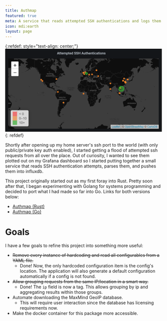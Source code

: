 ```yaml
---
title: Authmap
featured: true
meta: A service that reads attempted SSH authentications and logs them to influxdb.
icon: mdi:earth
layout: page
---
```


{:refdef: style="text-align: center;"}
![Mapped SSH Requests](/assets/img/authmap.png)
{: refdef}

Shortly after opening up my home server's ssh port to the world (with only public/private key auth enabled), I started getting a flood of attempted ssh requests from all over the place. Out of curiosity, I wanted to see them plotted out on my Grafana dashboard so I started putting together a small service that reads SSH authentication attempts, parses them, and pushes them into influxdb.

This project originally started out as my first foray into Rust. Pretty soon after that, I began experimenting with Golang for systems programming and decided to port what I had made so far into Go. Links for both versions below:
- [Authmap (Rust)](https://github.com/tgiv014/authmap)
- [Authmap (Go)](https://github.com/tgiv014/authmap_go)

# Goals
I have a few goals to refine this project into something more useful:
- ~~Remove every instance of hardcoding and read all configurables from a YAML file.~~
  - Done! Now, the only hardcoded configuration item is the config's location. The application will also generate a default configuration automatically if a config is not found.
- ~~Allow grouping requests from the same IP/location in a smart way.~~
  - Done! The `ip` field is now a tag. This allows grouping by ip and aggregating results within those groups.
- Automate downloading the MaxMind GeoIP database.
  - This will require user interaction since the database has licensing requirements now.
- Make the docker container for this package more accessible.